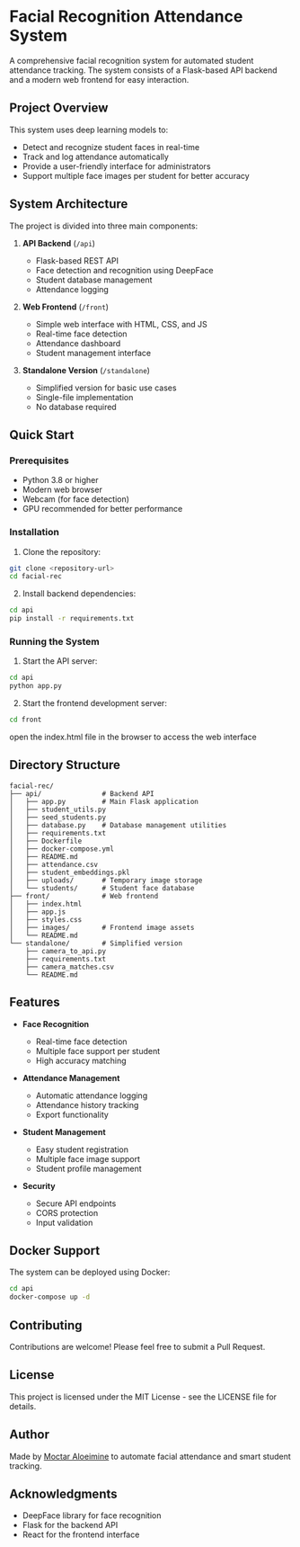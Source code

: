 # Facial Recognition Attendance System

A comprehensive facial recognition system for automated student attendance tracking. The system consists of a Flask-based API backend and a modern web frontend for easy interaction.

## Project Overview

This system uses deep learning models to:

- Detect and recognize student faces in real-time
- Track and log attendance automatically
- Provide a user-friendly interface for administrators
- Support multiple face images per student for better accuracy

## System Architecture

The project is divided into three main components:

1. **API Backend** (`/api`)

   - Flask-based REST API
   - Face detection and recognition using DeepFace
   - Student database management
   - Attendance logging

2. **Web Frontend** (`/front`)

   - Simple web interface with HTML, CSS, and JS
   - Real-time face detection
   - Attendance dashboard
   - Student management interface

3. **Standalone Version** (`/standalone`)
   - Simplified version for basic use cases
   - Single-file implementation
   - No database required

## Quick Start

### Prerequisites

- Python 3.8 or higher
- Modern web browser
- Webcam (for face detection)
- GPU recommended for better performance

### Installation

1. Clone the repository:

```bash
git clone <repository-url>
cd facial-rec
```

2. Install backend dependencies:

```bash
cd api
pip install -r requirements.txt
```

### Running the System

1. Start the API server:

```bash
cd api
python app.py
```

2. Start the frontend development server:

```bash
cd front
```

open the index.html file in the browser to access the web interface

## Directory Structure

```plaintext
facial-rec/
├── api/               # Backend API
│   ├── app.py         # Main Flask application
│   ├── student_utils.py
│   ├── seed_students.py
│   ├── database.py    # Database management utilities
│   ├── requirements.txt
│   ├── Dockerfile
│   ├── docker-compose.yml
│   ├── README.md
│   ├── attendance.csv
│   ├── student_embeddings.pkl
│   ├── uploads/       # Temporary image storage
│   └── students/      # Student face database
├── front/             # Web frontend
│   ├── index.html
│   ├── app.js
│   ├── styles.css
│   ├── images/        # Frontend image assets
│   └── README.md
└── standalone/        # Simplified version
    ├── camera_to_api.py
    ├── requirements.txt
    ├── camera_matches.csv
    └── README.md
```

## Features

- **Face Recognition**

  - Real-time face detection
  - Multiple face support per student
  - High accuracy matching

- **Attendance Management**

  - Automatic attendance logging
  - Attendance history tracking
  - Export functionality

- **Student Management**

  - Easy student registration
  - Multiple face image support
  - Student profile management

- **Security**
  - Secure API endpoints
  - CORS protection
  - Input validation

## Docker Support

The system can be deployed using Docker:

```bash
cd api
docker-compose up -d
```

## Contributing

Contributions are welcome! Please feel free to submit a Pull Request.

## License

This project is licensed under the MIT License - see the LICENSE file for details.

## Author

Made by [Moctar Aloeimine](https://ma.linkedin.com/in/aloeimine-moctar-1429b9199) to automate facial attendance and smart student tracking.

## Acknowledgments

- DeepFace library for face recognition
- Flask for the backend API
- React for the frontend interface
